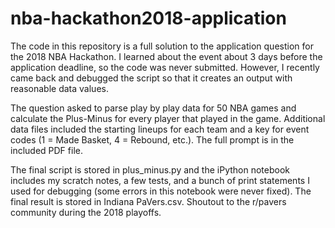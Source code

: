 # nba-hackathon2018-application

The code in this repository is a full solution to the application question for the 2018 NBA Hackathon. I learned about the event about 3 days before the application deadline, so the code was never submitted. However, I recently came back and debugged the script so that it creates an output with reasonable data values.

The question asked to parse play by play data for 50 NBA games and calculate the Plus-Minus for every player that played in the game. Additional data files included the starting lineups for each team and a key for event codes (1 = Made Basket, 4 = Rebound, etc.). The full prompt is in the included PDF file.

The final script is stored in plus_minus.py and the iPython notebook includes my scratch notes, a few tests, and a bunch of print statements I used for debugging (some errors in this notebook were never fixed). The final result is stored in Indiana PaVers.csv. Shoutout to the r/pavers community during the 2018 playoffs.
